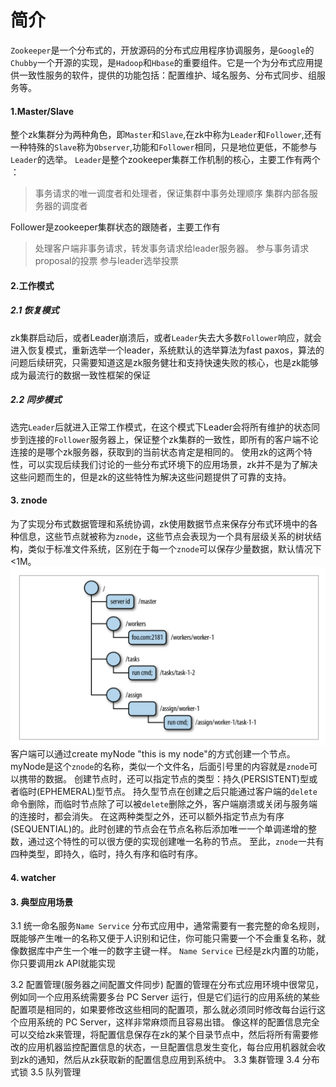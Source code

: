 # 简介

`Zookeeper`是一个分布式的，开放源码的分布式应用程序协调服务，是`Google`的`Chubby`一个开源的实现，是`Hadoop`和`Hbase`的重要组件。它是一个为分布式应用提供一致性服务的软件，提供的功能包括：配置维护、域名服务、分布式同步、组服务等。

#### 1.Master\/Slave

整个zk集群分为两种角色，即`Master`和`Slave`,在zk中称为`Leader`和`Follower`,还有一种特殊的`Slave`称为`Observer`,功能和`Follower`相同，只是地位更低，不能参与`Leader`的选举。
`Leader`是整个zookeeper集群工作机制的核心，主要工作有两个 ：

> 事务请求的唯一调度者和处理者，保证集群中事务处理顺序
> 集群内部各服务器的调度者

Follower是zookeeper集群状态的跟随者，主要工作有

> 处理客户端非事务请求，转发事务请求给leader服务器。
> 参与事务请求 proposal的投票
> 参与leader选举投票

#### 2.工作模式

##### 2.1 恢复模式

zk集群启动后，或者Leader崩溃后，或者`Leader`失去大多数`Follower`响应，就会进入恢复模式，重新选举一个leader，系统默认的选举算法为fast paxos，算法的问题后续研究，只需要知道这是zk服务健壮和支持快速失败的核心，也是zk能够成为最流行的数据一致性框架的保证

##### 2.2 同步模式

选完`Leader`后就进入正常工作模式，在这个模式下Leader会将所有维护的状态同步到连接的`Follower`服务器上，保证整个zk集群的一致性，即所有的客户端不论连接的是哪个zk服务器，获取到的当前状态肯定是相同的。
使用zk的这两个特性，可以实现后续我们讨论的一些分布式环境下的应用场景，zk并不是为了解决这些问题而生的，但是zk的这些特性为解决这些问题提供了可靠的支持。

#### 3. znode

为了实现分布式数据管理和系统协调，zk使用数据节点来保存分布式环境中的各种信息，这些节点就被称为`znode`，这些节点会表现为一个具有层级关系的树状结构，类似于标准文件系统，区别在于每一个`znode`可以保存少量数据，默认情况下&lt;1M。
![一个简单主从模式的数据结构示例](/assets/QQ20151014-1@2x.png)
客户端可以通过create myNode "this is my node"的方式创建一个节点。
myNode是这个`znode`的名称，类似一个文件名，后面引号里的内容就是`znode`可以携带的数据。
创建节点时，还可以指定节点的类型：持久\(PERSISTENT\)型或者临时\(EPHEMERAL\)型节点。
持久型节点在创建之后只能通过客户端的`delete`命令删除，而临时节点除了可以被`delete`删除之外，客户端崩溃或关闭与服务端的连接时，都会消失。
在这两种类型之外，还可以额外指定节点为有序(SEQUENTIAL)的。此时创建的节点会在节点名称后添加唯一一个单调递增的整数，通过这个特性的可以很方便的实现创建唯一名称的节点。
至此，`znode`一共有四种类型，即持久，临时，持久有序和临时有序。
#### 4. watcher

#### 3. 典型应用场景

3.1 统一命名服务`Name Service`
分布式应用中，通常需要有一套完整的命名规则，既能够产生唯一的名称又便于人识别和记住，你可能只需要一个不会重复名称，就像数据库中产生一个唯一的数字主键一样。
`Name Service` 已经是zk内置的功能，你只要调用zk API就能实现

3.2 配置管理\(服务器之间配置文件同步\)
配置的管理在分布式应用环境中很常见，例如同一个应用系统需要多台 PC Server 运行，但是它们运行的应用系统的某些配置项是相同的，如果要修改这些相同的配置项，那么就必须同时修改每台运行这个应用系统的 PC Server，这样非常麻烦而且容易出错。
像这样的配置信息完全可以交给zk来管理，将配置信息保存在zk的某个目录节点中，然后将所有需要修改的应用机器监控配置信息的状态，一旦配置信息发生变化，每台应用机器就会收到zk的通知，然后从zk获取新的配置信息应用到系统中。
3.3 集群管理
3.4 分布式锁
3.5 队列管理

